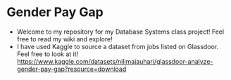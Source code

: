 # Gender Pay Gap
* Welcome to my repository for my Database Systems class project! Feel free to read my wiki and explore!
* I have used Kaggle to source a dataset from jobs listed on Glassdoor. Feel free to look at it! https://www.kaggle.com/datasets/nilimajauhari/glassdoor-analyze-gender-pay-gap?resource=download
